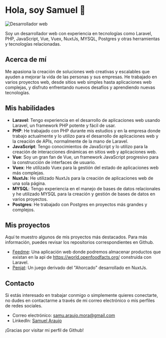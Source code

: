 <!-- ### Hi there 👋 -->

<!--
**samu-am/samu-am** is a ✨ _special_ ✨ repository because its `README.md` (this file) appears on your GitHub profile.

Here are some ideas to get you started:

- 🔭 I’m currently working on ...
- 🌱 I’m currently learning ...
- 👯 I’m looking to collaborate on ...
- 🤔 I’m looking for help with ...
- 💬 Ask me about ...
- 📫 How to reach me: ...
- 😄 Pronouns: ...
- ⚡ Fun fact: ...
-->
# Hola, soy Samuel 👋

![Desarrollador web](https://i.imgur.com/nDqPyrM.png)

Soy un desarrollador web con experiencia en tecnologías como Laravel, PHP, JavaScript, Vue, Vuex, NuxtJs, MYSQL, Postgres y otras herramientas y tecnologías relacionadas. 

## Acerca de mí

Me apasiona la creación de soluciones web creativas y escalables que ayuden a mejorar la vida de las personas y sus empresas. He trabajado en varios proyectos web, desde sitios web simples hasta aplicaciones web complejas, y disfruto enfrentando nuevos desafíos y aprendiendo nuevas tecnologías.

## Mis habilidades

- **Laravel**: Tengo experiencia en el desarrollo de aplicaciones web usando Laravel, un framework PHP potente y fácil de usar.
- **PHP**: He trabajado con PHP durante mis estudios y en la empresa donde trabajo actualmente y lo utilizo para el desarrollo de aplicaciones web y la creación de APIs, normalmente de la mano de Laravel.
- **JavaScript**: Tengo conocimientos de JavaScript y lo utilizo para la creación de interacciones dinámicas en sitios web y aplicaciones web.
- **Vue**: Soy un gran fan de Vue, un framework JavaScript progresivo para la construcción de interfaces de usuario.
- **Vuex**: He utilizado Vuex para la gestión del estado de aplicaciones web más complejas.
- **NuxtJs**: He utilizado NuxtJs para la creación de aplicaciones web de una sola página.
- **MYSQL**: Tengo experiencia en el manejo de bases de datos relacionales y he utilizado MYSQL para la creación y gestión de bases de datos en varios proyectos.
- **Postgres**: He trabajado con Postgres en proyectos más grandes y complejos.

## Mis proyectos

Aquí te muestro algunos de mis proyectos más destacados. Para más información, puedes revisar los repositorios correspondientes en Github.

- [Feedme](https://github.com/Oriol25/feedme): Una aplicación web donde podremos almacenar productos que existan en la api de https://world.openfoodfacts.org/ construida con Laravel.
- [Penjat](https://github.com/samu-am/projecte_penjat): Un juego derivado del "Ahorcado" desarrollado en NuxtJs.

## Contacto

Si estás interesado en trabajar conmigo o simplemente quieres conectarte, no dudes en contactarme a través de mi correo electrónico o mis perfiles de redes sociales.

- Correo electrónico: [samu.araujo.mora@gmail.com](mailto:samu.araujo.mora@gmail.com)
- LinkedIn: [Samuel Araujo](https://www.linkedin.com/in/samuel-araujo-a5a7b8227/)

¡Gracias por visitar mi perfil de Github!

